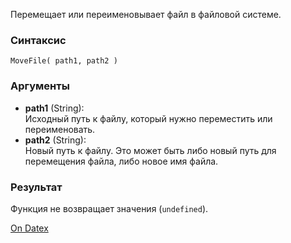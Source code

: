 Перемещает или переименовывает файл в файловой системе.

### Синтаксис
`MoveFile( path1, path2 )`

### Аргументы
- **path1** (String):  
    Исходный путь к файлу, который нужно переместить или переименовать.
- **path2** (String):  
    Новый путь к файлу. Это может быть либо новый путь для перемещения файла, либо новое имя файла.

### Результат
Функция не возвращает значения (`undefined`).

[On Datex](http://docs.datex.ru/article.htm?id=5620276892448878678)